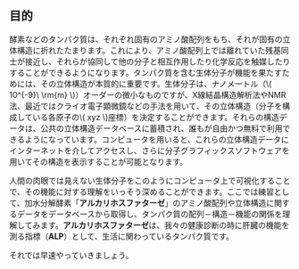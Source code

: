 ## 目的
酵素などのタンパク質は、それぞれ固有のアミノ酸配列をもち、それが固有の立体構造に折れたたまります。これにより、アミノ酸配列上では離れていた残基同士が接近し、それらが協同して他の分子と相互作用したり化学反応を触媒したりすることができるようになります。タンパク質を含む生体分子が機能を果たすためには、その立体構造が本質的に重要です。生体分子は、ナノメートル（\\( 10^{-9}\ \rm{m} \\)）オーダーの微小なものですが、X線結晶構造解析法やNMR法、最近ではクライオ電子顕微鏡などの手法を用いて、その立体構造（分子を構成している各原子の\\( xyz \\)座標）を決定することができます。それらの構造データは、公共の立体構造データベースに蓄積され、誰もが自由かつ無料で利用できるようになっています。コンピュータを用いると、これらの立体構造データにインターネットを介してアクセスし、さらに分子グラフィックスソフトウェアを用いてその構造を表示することが可能となります。

人間の肉眼では見えない生体分子をこのようにコンピュータ上で可視化することで、その機能に対する理解をいっそう深めることができます。ここでは練習として、加水分解酵素「**アルカリホスファターゼ**」のアミノ酸配列や立体構造に関するデータをデータベースから取得し、タンパク質の配列－構造－機能の関係を理解してみます。**アルカリホスファターゼ**は、我々の健康診断の時に肝臓の機能を測る指標（**ALP**）として、生活に関わっているタンパク質です。

それでは早速やっていきましょう。
